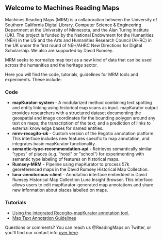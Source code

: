 ## Welcome to Machines Reading Maps

Machines Reading Maps (MRM) is a collaboration between the University of Southern California Digital Library, Computer Science & Engineering Department at the University of Minnesota, and the Alan Turing Institute (UK). The project is funded by the National Endowment for the Humanities (NEH) in the US and the Arts and Humanities Research Council (AHRC) in the UK under the first round of NEH/AHRC New Directions for Digital Scholarship. We also are supported by David Rumsey.

MRM seeks to normalize map text as a new kind of data that can be used across the humanities and the heritage sector. 

Here you will find the code, tutorials, guidelines for MRM tools and experiments. These include:

### Code

- **mapKurator-system** - A modularized method combining text spotting and entity linking using historical map scans as input. mapKurator output provides researchers with a structured dataset documenting the geospatial and image coordinates for the bounding polygon around any text on maps; the transcription of the text; and a prediction of links to external knowledge bases for named entities. 
- **mrm-recogito-uk** - Custom version of the Regotio annotation platform. This interface includes new features specific to map annotation, and integrates basic mapKurator functionality.
- **semantic-type-recommendation-api** - Retrieves semantically similar "types" of places (e.g. "hotel" or "school") for experimenting with semantic type labeling of features on historical maps.
- **Rumsey-MRM** - Pipeline using mapKurator to process 57k georeferenced maps in the David Rumsey Historical Map Collection.
- **luna-annotorious-client** - Annotation interface embedded in David Rumsey Historical Map Collection Luna Insight Browser. This interface allows users to edit mapKurator-generated map annotations and share new information about places labelled on maps.

### Tutorials

- [Using the integrated Recogito-mapKurator annotation tool.](https://github.com/machines-reading-maps/Tutorials-Newsletters/wiki)
- [Map Text Annotation Guidelines](https://github.com/machines-reading-maps/Tutorials-Newsletters/wiki/Map-Text-Annotation-Guidelines)

Questions or comments? You can reach us @ReadingMaps on Twitter, or you'll find our contact info [over here](https://machines-reading-maps.github.io/).
